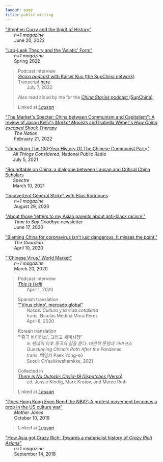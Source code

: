 ```yaml
---
layout: page
title: public writing
---
```


["Stephen Curry and the Spirit of History"](https://www.nplusonemag.com/online-only/online-only/stephen-curry-and-the-spirit-of-history/)  
&nbsp;&nbsp;&nbsp;&nbsp;&nbsp;&nbsp; *n+1 magazine*  
&nbsp;&nbsp;&nbsp;&nbsp;&nbsp;&nbsp;  June 20, 2022 

["Lab-Leak Theory and the 'Asiatic' Form"](https://www.nplusonemag.com/issue-42/politics/lab-leak-theory-and-the-asiatic-form/)  
&nbsp;&nbsp;&nbsp;&nbsp;&nbsp;&nbsp; *n+1 magazine*  
&nbsp;&nbsp;&nbsp;&nbsp;&nbsp;&nbsp;  Spring 2022  

> Podcast interview  
> [*Sinica podcast* with Kaiser Kuo (the SupChina network)](https://supchina.com/podcast/historian-andrew-liu-on-covid-origins-orientalism-and-the-asiatic-racial-form/)  
> Transcript [here](https://supchina.com/2022/07/07/asiatics-orientals-and-the-origins-of-covid-19/)   
> &nbsp;&nbsp;&nbsp;&nbsp;&nbsp;&nbsp; July 7, 2022
>
> Also read aloud by me for the [*China Stories* podcast (SupChina)](https://podcasts.apple.com/us/podcast/n-1-lab-leak-theory-and-the-asiatic-form/id1550780030?i=1000568480065)
>
> Linked at [*Lausan*](https://lausan.hk/2022/china-lab-leak-doesnt-exist/)

["The Market's Specter: China between Communism and Capitalism": A review of Jason Kelly's *Market Maoists* and Isabella Weber's *How China escaped Shock Therapy*](https://www.thenation.com/article/world/china-communism-free-markets/)  
&nbsp;&nbsp;&nbsp;&nbsp;&nbsp;&nbsp; *The Nation*   
&nbsp;&nbsp;&nbsp;&nbsp;&nbsp;&nbsp;  February 21, 2022

["Unpacking The 100-Year History Of The Chinese Communist Party"](https://www.npr.org/2021/07/05/1013203788/unpacking-the-100-year-history-of-the-chinese-communist-party)  
&nbsp;&nbsp;&nbsp;&nbsp;&nbsp;&nbsp;*All Things Considered*, National Public Radio  
&nbsp;&nbsp;&nbsp;&nbsp;&nbsp;&nbsp;July 5, 2021

["Roundtable on China: a dialogue between Lausan and Critical China Scholars](https://spectrejournal.com/roundtable-on-china/)  
&nbsp;&nbsp;&nbsp;&nbsp;&nbsp;&nbsp;*Spectre*  
&nbsp;&nbsp;&nbsp;&nbsp;&nbsp;&nbsp;March 10, 2021   

["Inadvertent General Strike" with Elias Rodriques](https://nplusonemag.com/online-only/online-only/inadvertent-general-strike/)  
&nbsp;&nbsp;&nbsp;&nbsp;&nbsp;&nbsp; *n+1 magazine*   
&nbsp;&nbsp;&nbsp;&nbsp;&nbsp;&nbsp; August 29, 2020

["About those 'letters to my Asian parents about anti-black racism'"](https://goodbye.substack.com/p/about-those-letters-to-my-asian-parents)  
&nbsp;&nbsp;&nbsp;&nbsp;&nbsp;&nbsp; *Time to Say Goodbye* newsletter  
&nbsp;&nbsp;&nbsp;&nbsp;&nbsp;&nbsp;  June 17, 2020

["Blaming China for coronavirus isn't just dangerous. It misses the point."](https://www.theguardian.com/commentisfree/2020/apr/10/blaming-china-coronavirus-pandemic-capitalist-globalisation-scapegoat)  
&nbsp;&nbsp;&nbsp;&nbsp;&nbsp;&nbsp; *The Guardian*  
&nbsp;&nbsp;&nbsp;&nbsp;&nbsp;&nbsp; April 10, 2020  

["'Chinese Virus,' World Market"](https://nplusonemag.com/online-only/online-only/chinese-virus-world-market/)  
&nbsp;&nbsp;&nbsp;&nbsp;&nbsp;&nbsp; *n+1 magazine*  
&nbsp;&nbsp;&nbsp;&nbsp;&nbsp;&nbsp; March 20, 2020

> Podcast interview  
> *[This is Hell!](https://thisishell.com/interviews/1154-andrew-liu)*  
> &nbsp;&nbsp;&nbsp;&nbsp;&nbsp;&nbsp; April 1, 2020
> 	
> Spanish translation  
> ["'Virus chino', mercado global"](https://cultura.nexos.com.mx/?p=19586)  
> &nbsp;&nbsp;&nbsp;&nbsp;&nbsp;&nbsp; *Nexos: Cultura y la vida cotidiana*  
> &nbsp;&nbsp;&nbsp;&nbsp;&nbsp;&nbsp; trans. Nicolás Medina Mora Pérez  
> &nbsp;&nbsp;&nbsp;&nbsp;&nbsp;&nbsp; April 8, 2020
>
> Korean translation  
> "‘중국 바이러스’, 그리고 세계시장"   
> &nbsp;&nbsp;&nbsp;&nbsp;&nbsp;&nbsp; in *팬데믹 이후 중국의 길을 묻다 :대안적 문명과 거버넌스*  
> &nbsp;&nbsp;&nbsp;&nbsp;&nbsp;&nbsp;  *Questioning China’s Path After the Pandemic*   
> &nbsp;&nbsp;&nbsp;&nbsp;&nbsp;&nbsp; trans. 백영서 Paek Yŏng-sŏ           
> &nbsp;&nbsp;&nbsp;&nbsp;&nbsp;&nbsp; Seoul: Ch’aekkwahamkke, 2021   
> 	
> Collected in  
> [*There is No Outside: Covid-19 Dispatches* (Verso)](https://www.versobooks.com/books/3620-there-is-no-outside)  
> &nbsp;&nbsp;&nbsp;&nbsp;&nbsp;&nbsp; ed. Jessie Kindig, Mark Krotov, and Marco Roth
> 	
> Linked at [*Lausan*](https://lausan.hk/2020/chinese-virus-world-market/)




["Does Hong Kong Even Need the NBA?: A protest movement becomes a prop in the US culture war"](https://www.motherjones.com/politics/2019/10/does-hong-kong-even-need-the-nba/)  
&nbsp;&nbsp;&nbsp;&nbsp;&nbsp;&nbsp; *Mother Jones*  
&nbsp;&nbsp;&nbsp;&nbsp;&nbsp;&nbsp; October 10, 2019

> Linked at [*Lausan*](https://lausan.hk/2019/does-hong-kong-even-need-the-nba/) 



["How Asia got Crazy Rich: Towards a materialist history of *Crazy Rich Asians*"](https://nplusonemag.com/online-only/online-only/how-asia-got-crazy-rich/)  
&nbsp;&nbsp;&nbsp;&nbsp;&nbsp;&nbsp; *n+1 magazine*  
&nbsp;&nbsp;&nbsp;&nbsp;&nbsp;&nbsp; September 14, 2018
